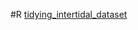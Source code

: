#R
[tidying_intertidal_dataset](https://elizabethmax.github.io/Thesis/tidying_intertidal_dataset.html)
